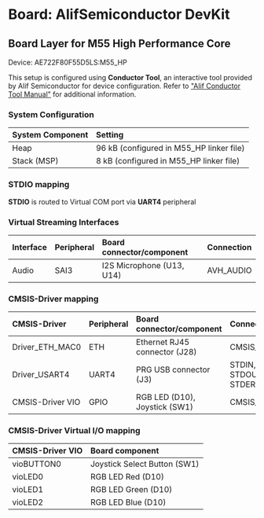 # Board: AlifSemiconductor DevKit

## Board Layer for M55 High Performance Core
Device: AE722F80F55D5LS:M55_HP

This setup is configured using **Conductor Tool**, an interactive tool provided by Alif Semiconductor for device configuration.
Refer to ["Alif Conductor Tool Manual"](https://conductor.alifsemi.com/Alif_HTML_DCT_User_Help/Content/Help%20Manual.htm) for additional information.

### System Configuration

| System Component        | Setting
|:------------------------|:----------------------------------------
| Heap                    | 96 kB (configured in M55_HP linker file)
| Stack (MSP)             | 8 kB (configured in M55_HP linker file)

### STDIO mapping

**STDIO** is routed to Virtual COM port via **UART4** peripheral

### Virtual Streaming Interfaces

| Interface | Peripheral | Board connector/component | Connection
|:----------|:-----------|:--------------------------|:-----------
| Audio     | SAI3       | I2S Microphone (U13, U14) | AVH_AUDIO

### CMSIS-Driver mapping

| CMSIS-Driver        | Peripheral | Board connector/component     | Connection
|:--------------------|:-----------|:------------------------------|:------------------------------
| Driver_ETH_MAC0     | ETH        | Ethernet RJ45 connector (J28) | CMSIS_ETH
| Driver_USART4       | UART4      | PRG USB connector (J3)        | STDIN, STDOUT, STDERR
| CMSIS-Driver VIO    | GPIO       | RGB LED (D10), Joystick (SW1) | CMSIS_VIO

### CMSIS-Driver Virtual I/O mapping

| CMSIS-Driver VIO  | Board component
|:------------------|:----------------------------
| vioBUTTON0        | Joystick Select Button (SW1)
| vioLED0           | RGB LED Red (D10)
| vioLED1           | RGB LED Green (D10)
| vioLED2           | RGB LED Blue (D10)
